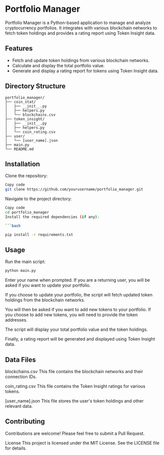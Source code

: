 # Portfolio Manager

Portfolio Manager is a Python-based application to manage and analyze cryptocurrency portfolios. It integrates with various blockchain networks to fetch token holdings and provides a rating report using Token Insight data.

## Features

- Fetch and update token holdings from various blockchain networks.
- Calculate and display the total portfolio value.
- Generate and display a rating report for tokens using Token Insight data.

## Directory Structure

```plaintext
portfolio_manager/
├── coin_stat/
│   ├── __init__.py
│   ├── helpers.py
│   └── blockchains.csv
├── token_insight/
│   ├── __init__.py
│   ├── helpers.py
│   └── coin_rating.csv
├── user/
│   └── [user_name].json
├── main.py
└── README.md
```
## Installation
Clone the repository:

```bash
Copy code
git clone https://github.com/yourusername/portfolio_manager.git
```
Navigate to the project directory:
```bash
Copy code
cd portfolio_manager
Install the required dependencies (if any):

```bash

pip install -r requirements.txt
```
## Usage
Run the main script:

```bash
python main.py
```
Enter your name when prompted. If you are a returning user, you will be asked if you want to update your portfolio.

If you choose to update your portfolio, the script will fetch updated token holdings from the blockchain networks.

You will then be asked if you want to add new tokens to your portfolio. If you choose to add new tokens, you will need to provide the token addresses.

The script will display your total portfolio value and the token holdings.

Finally, a rating report will be generated and displayed using Token Insight data.

## Data Files
blockchains.csv
This file contains the blockchain networks and their connection IDs.

coin_rating.csv
This file contains the Token Insight ratings for various tokens.

[user_name].json
This file stores the user's token holdings and other relevant data.

## Contributing
Contributions are welcome! Please feel free to submit a Pull Request.

License
This project is licensed under the MIT License. See the LICENSE file for details.

